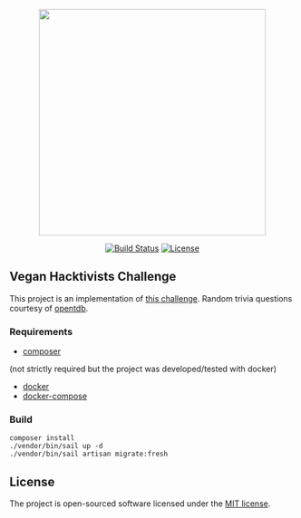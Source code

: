 <p align="center"><a href="https://veganhacktivists.org/" target="_blank"><img src="https://i.imgur.com/xSHDo4E.pngE" width="400"></a></p>

<p align="center">
<a href="https://travis-ci.org/laravel/framework"><img src="https://travis-ci.org/laravel/framework.svg" alt="Build Status"></a>
<a href="https://packagist.org/packages/laravel/framework"><img src="https://img.shields.io/packagist/l/laravel/framework" alt="License"></a>
</p>

## Vegan Hacktivists Challenge

This project is an implementation of [this challenge](https://gist.github.com/GRardB/7e2990bbea8c2e50e2b501b712d8c169).
Random trivia questions courtesy of [opentdb](https://opentdb.com/).

### Requirements

- [composer](https://getcomposer.org/download/)

(not strictly required but the project was developed/tested with docker)
- [docker](https://docs.docker.com/get-docker/)
- [docker-compose](https://docs.docker.com/compose/install/)

### Build

```
composer install
./vendor/bin/sail up -d
./vendor/bin/sail artisan migrate:fresh
```

## License

The project is open-sourced software licensed under the [MIT license](https://opensource.org/licenses/MIT).
